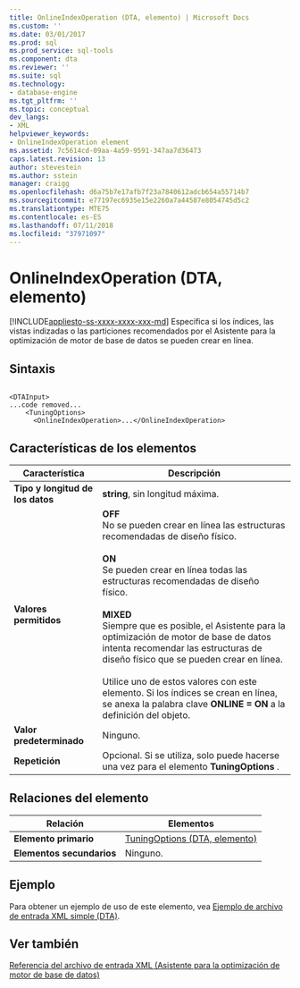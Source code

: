 ```yaml
---
title: OnlineIndexOperation (DTA, elemento) | Microsoft Docs
ms.custom: ''
ms.date: 03/01/2017
ms.prod: sql
ms.prod_service: sql-tools
ms.component: dta
ms.reviewer: ''
ms.suite: sql
ms.technology:
- database-engine
ms.tgt_pltfrm: ''
ms.topic: conceptual
dev_langs:
- XML
helpviewer_keywords:
- OnlineIndexOperation element
ms.assetid: 7c5614cd-09aa-4a59-9591-347aa7d36473
caps.latest.revision: 13
author: stevestein
ms.author: sstein
manager: craigg
ms.openlocfilehash: d6a75b7e17afb7f23a7840612adcb654a55714b7
ms.sourcegitcommit: e77197ec6935e15e2260a7a44587e8054745d5c2
ms.translationtype: MTE75
ms.contentlocale: es-ES
ms.lasthandoff: 07/11/2018
ms.locfileid: "37971097"
---
```

# <a name="onlineindexoperation-element-dta"></a>OnlineIndexOperation (DTA, elemento)
[!INCLUDE[appliesto-ss-xxxx-xxxx-xxx-md](../../includes/appliesto-ss-xxxx-xxxx-xxx-md.md)]
  Especifica si los índices, las vistas indizadas o las particiones recomendados por el Asistente para la optimización de motor de base de datos se pueden crear en línea.  
  
## <a name="syntax"></a>Sintaxis  
  
```  
  
<DTAInput>  
...code removed...  
    <TuningOptions>  
      <OnlineIndexOperation>...</OnlineIndexOperation>  
```  
  
## <a name="element-characteristics"></a>Características de los elementos  
  
|Característica|Descripción|  
|--------------------|-----------------|  
|**Tipo y longitud de los datos**|**string**, sin longitud máxima.|  
|**Valores permitidos**|**OFF**<br /> No se pueden crear en línea las estructuras recomendadas de diseño físico.<br /><br /> **ON**<br /> Se pueden crear en línea todas las estructuras recomendadas de diseño físico.<br /><br /> **MIXED**<br /> Siempre que es posible, el Asistente para la optimización de motor de base de datos intenta recomendar las estructuras de diseño físico que se pueden crear en línea.<br /><br /> Utilice uno de estos valores con este elemento. Si los índices se crean en línea, se anexa la palabra clave **ONLINE = ON** a la definición del objeto.|  
|**Valor predeterminado**|Ninguno.|  
|**Repetición**|Opcional. Si se utiliza, solo puede hacerse una vez para el elemento **TuningOptions** .|  
  
## <a name="element-relationships"></a>Relaciones del elemento  
  
|Relación|Elementos|  
|------------------|--------------|  
|**Elemento primario**|[TuningOptions &#40;DTA, elemento&#41;](../../tools/dta/tuningoptions-element-dta.md)|  
|**Elementos secundarios**|Ninguno.|  
  
## <a name="example"></a>Ejemplo  
 Para obtener un ejemplo de uso de este elemento, vea [Ejemplo de archivo de entrada XML simple &#40;DTA&#41;](../../tools/dta/simple-xml-input-file-sample-dta.md).  
  
## <a name="see-also"></a>Ver también  
 [Referencia del archivo de entrada XML &#40;Asistente para la optimización de motor de base de datos&#41;](../../tools/dta/xml-input-file-reference-database-engine-tuning-advisor.md)  
  
  
